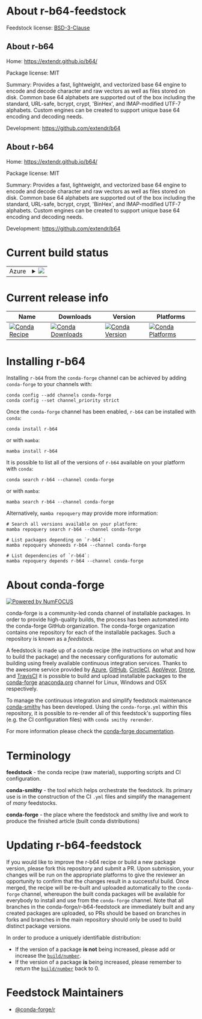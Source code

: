 About r-b64-feedstock
=====================

Feedstock license: [BSD-3-Clause](https://github.com/conda-forge/r-b64-feedstock/blob/main/LICENSE.txt)


About r-b64
-----------

Home: https://extendr.github.io/b64/

Package license: MIT

Summary: Provides a fast, lightweight, and vectorized base 64 engine to encode and decode character and raw vectors as well as files stored on disk.  Common base 64 alphabets are supported out of the box including the standard, URL-safe, bcrypt, crypt, 'BinHex', and IMAP-modified UTF-7 alphabets. Custom engines can be created to support unique base 64 encoding and decoding needs.

Development: https://github.com/extendr/b64

About r-b64
-----------

Home: https://extendr.github.io/b64/

Package license: MIT

Summary: Provides a fast, lightweight, and vectorized base 64 engine to encode and decode character and raw vectors as well as files stored on disk.  Common base 64 alphabets are supported out of the box including the standard, URL-safe, bcrypt, crypt, 'BinHex', and IMAP-modified UTF-7 alphabets. Custom engines can be created to support unique base 64 encoding and decoding needs.

Development: https://github.com/extendr/b64

Current build status
====================


<table>
    
  <tr>
    <td>Azure</td>
    <td>
      <details>
        <summary>
          <a href="https://dev.azure.com/conda-forge/feedstock-builds/_build/latest?definitionId=23248&branchName=main">
            <img src="https://dev.azure.com/conda-forge/feedstock-builds/_apis/build/status/r-b64-feedstock?branchName=main">
          </a>
        </summary>
        <table>
          <thead><tr><th>Variant</th><th>Status</th></tr></thead>
          <tbody><tr>
              <td>linux_64_r_base4.3</td>
              <td>
                <a href="https://dev.azure.com/conda-forge/feedstock-builds/_build/latest?definitionId=23248&branchName=main">
                  <img src="https://dev.azure.com/conda-forge/feedstock-builds/_apis/build/status/r-b64-feedstock?branchName=main&jobName=linux&configuration=linux%20linux_64_r_base4.3" alt="variant">
                </a>
              </td>
            </tr><tr>
              <td>linux_64_r_base4.4</td>
              <td>
                <a href="https://dev.azure.com/conda-forge/feedstock-builds/_build/latest?definitionId=23248&branchName=main">
                  <img src="https://dev.azure.com/conda-forge/feedstock-builds/_apis/build/status/r-b64-feedstock?branchName=main&jobName=linux&configuration=linux%20linux_64_r_base4.4" alt="variant">
                </a>
              </td>
            </tr><tr>
              <td>osx_64_r_base4.3</td>
              <td>
                <a href="https://dev.azure.com/conda-forge/feedstock-builds/_build/latest?definitionId=23248&branchName=main">
                  <img src="https://dev.azure.com/conda-forge/feedstock-builds/_apis/build/status/r-b64-feedstock?branchName=main&jobName=osx&configuration=osx%20osx_64_r_base4.3" alt="variant">
                </a>
              </td>
            </tr><tr>
              <td>osx_64_r_base4.4</td>
              <td>
                <a href="https://dev.azure.com/conda-forge/feedstock-builds/_build/latest?definitionId=23248&branchName=main">
                  <img src="https://dev.azure.com/conda-forge/feedstock-builds/_apis/build/status/r-b64-feedstock?branchName=main&jobName=osx&configuration=osx%20osx_64_r_base4.4" alt="variant">
                </a>
              </td>
            </tr><tr>
              <td>win_64_r_base4.3</td>
              <td>
                <a href="https://dev.azure.com/conda-forge/feedstock-builds/_build/latest?definitionId=23248&branchName=main">
                  <img src="https://dev.azure.com/conda-forge/feedstock-builds/_apis/build/status/r-b64-feedstock?branchName=main&jobName=win&configuration=win%20win_64_r_base4.3" alt="variant">
                </a>
              </td>
            </tr><tr>
              <td>win_64_r_base4.4</td>
              <td>
                <a href="https://dev.azure.com/conda-forge/feedstock-builds/_build/latest?definitionId=23248&branchName=main">
                  <img src="https://dev.azure.com/conda-forge/feedstock-builds/_apis/build/status/r-b64-feedstock?branchName=main&jobName=win&configuration=win%20win_64_r_base4.4" alt="variant">
                </a>
              </td>
            </tr>
          </tbody>
        </table>
      </details>
    </td>
  </tr>
</table>

Current release info
====================

| Name | Downloads | Version | Platforms |
| --- | --- | --- | --- |
| [![Conda Recipe](https://img.shields.io/badge/recipe-r--b64-green.svg)](https://anaconda.org/conda-forge/r-b64) | [![Conda Downloads](https://img.shields.io/conda/dn/conda-forge/r-b64.svg)](https://anaconda.org/conda-forge/r-b64) | [![Conda Version](https://img.shields.io/conda/vn/conda-forge/r-b64.svg)](https://anaconda.org/conda-forge/r-b64) | [![Conda Platforms](https://img.shields.io/conda/pn/conda-forge/r-b64.svg)](https://anaconda.org/conda-forge/r-b64) |

Installing r-b64
================

Installing `r-b64` from the `conda-forge` channel can be achieved by adding `conda-forge` to your channels with:

```
conda config --add channels conda-forge
conda config --set channel_priority strict
```

Once the `conda-forge` channel has been enabled, `r-b64` can be installed with `conda`:

```
conda install r-b64
```

or with `mamba`:

```
mamba install r-b64
```

It is possible to list all of the versions of `r-b64` available on your platform with `conda`:

```
conda search r-b64 --channel conda-forge
```

or with `mamba`:

```
mamba search r-b64 --channel conda-forge
```

Alternatively, `mamba repoquery` may provide more information:

```
# Search all versions available on your platform:
mamba repoquery search r-b64 --channel conda-forge

# List packages depending on `r-b64`:
mamba repoquery whoneeds r-b64 --channel conda-forge

# List dependencies of `r-b64`:
mamba repoquery depends r-b64 --channel conda-forge
```


About conda-forge
=================

[![Powered by
NumFOCUS](https://img.shields.io/badge/powered%20by-NumFOCUS-orange.svg?style=flat&colorA=E1523D&colorB=007D8A)](https://numfocus.org)

conda-forge is a community-led conda channel of installable packages.
In order to provide high-quality builds, the process has been automated into the
conda-forge GitHub organization. The conda-forge organization contains one repository
for each of the installable packages. Such a repository is known as a *feedstock*.

A feedstock is made up of a conda recipe (the instructions on what and how to build
the package) and the necessary configurations for automatic building using freely
available continuous integration services. Thanks to the awesome service provided by
[Azure](https://azure.microsoft.com/en-us/services/devops/), [GitHub](https://github.com/),
[CircleCI](https://circleci.com/), [AppVeyor](https://www.appveyor.com/),
[Drone](https://cloud.drone.io/welcome), and [TravisCI](https://travis-ci.com/)
it is possible to build and upload installable packages to the
[conda-forge](https://anaconda.org/conda-forge) [anaconda.org](https://anaconda.org/)
channel for Linux, Windows and OSX respectively.

To manage the continuous integration and simplify feedstock maintenance
[conda-smithy](https://github.com/conda-forge/conda-smithy) has been developed.
Using the ``conda-forge.yml`` within this repository, it is possible to re-render all of
this feedstock's supporting files (e.g. the CI configuration files) with ``conda smithy rerender``.

For more information please check the [conda-forge documentation](https://conda-forge.org/docs/).

Terminology
===========

**feedstock** - the conda recipe (raw material), supporting scripts and CI configuration.

**conda-smithy** - the tool which helps orchestrate the feedstock.
                   Its primary use is in the construction of the CI ``.yml`` files
                   and simplify the management of *many* feedstocks.

**conda-forge** - the place where the feedstock and smithy live and work to
                  produce the finished article (built conda distributions)


Updating r-b64-feedstock
========================

If you would like to improve the r-b64 recipe or build a new
package version, please fork this repository and submit a PR. Upon submission,
your changes will be run on the appropriate platforms to give the reviewer an
opportunity to confirm that the changes result in a successful build. Once
merged, the recipe will be re-built and uploaded automatically to the
`conda-forge` channel, whereupon the built conda packages will be available for
everybody to install and use from the `conda-forge` channel.
Note that all branches in the conda-forge/r-b64-feedstock are
immediately built and any created packages are uploaded, so PRs should be based
on branches in forks and branches in the main repository should only be used to
build distinct package versions.

In order to produce a uniquely identifiable distribution:
 * If the version of a package **is not** being increased, please add or increase
   the [``build/number``](https://docs.conda.io/projects/conda-build/en/latest/resources/define-metadata.html#build-number-and-string).
 * If the version of a package **is** being increased, please remember to return
   the [``build/number``](https://docs.conda.io/projects/conda-build/en/latest/resources/define-metadata.html#build-number-and-string)
   back to 0.

Feedstock Maintainers
=====================

* [@conda-forge/r](https://github.com/orgs/conda-forge/teams/r/)

